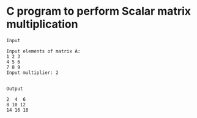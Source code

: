 # C program to perform Scalar matrix multiplication

```
Input

Input elements of matrix A:
1 2 3
4 5 6
7 8 9
Input multiplier: 2


Output

2  4  6
8 10 12
14 16 18
```
